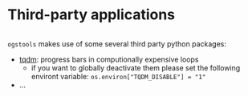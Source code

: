 # Third-party applications

```{eval-rst}
```

`ogstools` makes use of some several third party python packages:

- [tqdm](https://github.com/tqdm/tqdm): progress bars in computionally
  expensive loops
  - if you want to globally deactivate them please set the following environt
    variable: `os.environ["TQDM_DISABLE"] = "1"`
- ...
